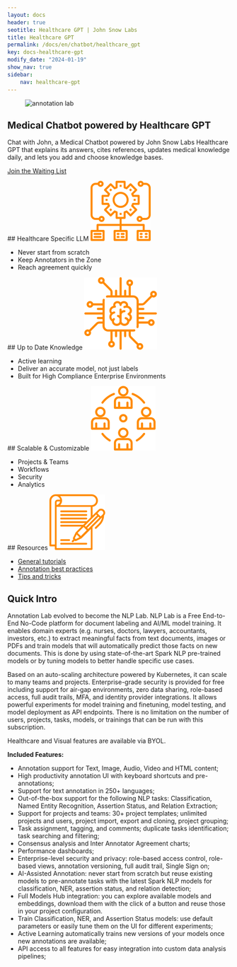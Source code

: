 ```yaml
---
layout: docs
header: true
seotitle: Healthcare GPT | John Snow Labs
title: Healthcare GPT
permalink: /docs/en/chatbot/healthcare_gpt
key: docs-healthcare-gpt
modify_date: "2024-01-19"
show_nav: true
sidebar:
    nav: healthcare-gpt
---
```

<div class="">
    <figure><img class="image image--xl" src="/assets/images/chatbot/john.gif" alt="annotation lab"/></figure>
</div>

<div class="alab-top-wrapper shadow">
<div class="block-box-inner" markdown="1">

## Medical Chatbot powered by Healthcare GPT

Chat with John, a Medical Chatbot powered by John Snow Labs Healthcare GPT that explains its answers, cites references, updates medical knowledge daily, and lets you add and choose knowledge bases.


[Join the Waiting List](https://chat.johnsnowlabs.com/signup)


</div>

</div>

<div class="block-wrapper block-wrapper-top">

<div class="block-box" markdown="1">
<div class="has_i" markdown="1">
## Healthcare Specific LLM 
<img class="image image--xl" src="/assets/images/annotation_lab/Productivity.svg" alt="john snow labs annotation lab"/>
</div>

- Never start from scratch
- Keep Annotators in the Zone
- Reach agreement quickly
</div>

<div class="block-box" markdown="1">
<div class="has_i" markdown="1">
## Up to Date Knowledge 
<img class="image image--xl" src="/assets/images/annotation_lab/AutoNLP.svg" alt="john snow labs annotation lab"/>
</div>

- Active learning
- Deliver an accurate model, not just labels
- Built for High Compliance Enterprise Environments
</div>

</div>

<div class="block-wrapper block-wrapper-top">
<div class="block-box" markdown="1">
<div class="has_i" markdown="1">
## Scalable & Customizable 
<img class="image image--xl" src="/assets/images/annotation_lab/Teamwork.svg" alt="john snow labs annotation lab"/>
</div>

- Projects & Teams
- Workflows
- Security
- Analytics

</div>
<div class="block-box" markdown="1">
<div class="has_i" markdown="1">
## Resources
<img class="image image--xl" src="/assets/images/annotation_lab/best_practices.svg" alt="john snow labs annotation lab"/>
</div>

- <a href="https://www.johnsnowlabs.com/john-snow-labs-data-annotator-for-human-in-the-loop-ai-is-now-included-with-all-subscriptions/" target="_blank">General tutorials</a>
- <a href="https://www.nlpsummit.org/auto-nlp-pretrain-tune-deploy-state-of-the-art-models/" rel="nofollow" target="_blank">Annotation best practices</a>
- <a href="https://nlp.johnsnowlabs.com/learn#data-annotator--active-learning">Tips and tricks</a>

</div>
</div>

## Quick Intro

Annotation Lab evolved to become the NLP Lab. NLP Lab is a Free End-to-End No-Code platform for document labeling and AI/ML model training. It enables domain experts (e.g. nurses, doctors, lawyers, accountants, investors, etc.) to extract meaningful facts from text documents, images or PDFs and train models that will automatically predict those facts on new documents. This is done by using state-of-the-art Spark NLP pre-trained models or by tuning models to better handle specific use cases.

Based on an auto-scaling architecture powered by Kubernetes, it can scale to many teams and projects. Enterprise-grade security is provided for free including support for air-gap environments, zero data sharing, role-based access, full audit trails, MFA, and identity provider integrations. It allows powerful experiments for model training and finetuning, model testing, and model deployment as API endpoints.
There is no limitation on the number of users, projects, tasks, models, or trainings that can be run with this subscription.

Healthcare and Visual features are available via BYOL.

**Included Features:**

- Annotation support for Text, Image, Audio, Video and HTML content;
- High productivity annotation UI with keyboard shortcuts and pre-annotations;
- Support for text annotation in 250+ languages;
- Out-of-the-box support for the following NLP tasks: Classification, Named Entity Recognition, Assertion Status, and Relation Extraction;
- Support for projects and teams: 30+ project templates; unlimited projects and users, project import, export and cloning, project grouping;
- Task assignment, tagging, and comments; duplicate tasks identification; task searching and filtering;
- Consensus analysis and Inter Annotator Agreement charts;
- Performance dashboards;
- Enterprise-level security and privacy: role-based access control, role-based views, annotation versioning, full audit trail, Single Sign on;
- AI-Assisted Annotation: never start from scratch but reuse existing models to pre-annotate tasks with the latest Spark NLP models for classification, NER, assertion status, and relation detection;
- Full Models Hub integration: you can explore available models and embeddings, download them with the click of a button and reuse those in your project configuration.
- Train Classification, NER, and Assertion Status models: use default parameters or easily tune them on the UI for different experiments;
- Active Learning automatically trains new versions of your models once new annotations are available;
- API access to all features for easy integration into custom data analysis pipelines;